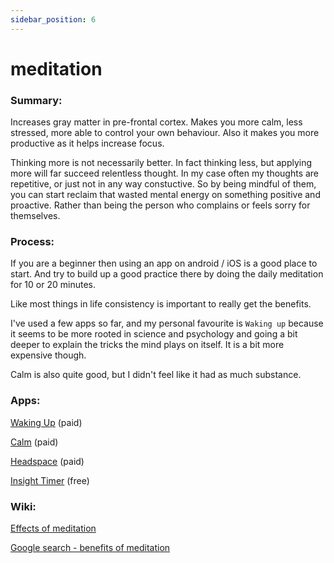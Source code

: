```yaml
---
sidebar_position: 6
---
```


# meditation

### Summary: 
Increases gray matter in pre-frontal cortex. Makes you more calm, less stressed,
more able to control your own behaviour. Also it makes you more productive as it helps increase focus.

Thinking more is not necessarily better. In fact thinking less, but applying more 
will far succeed relentless thought. In my case often my thoughts are repetitive, or just not in any way constuctive.
So by being mindful of them, you can start reclaim that wasted mental energy on something positive and proactive. Rather than
 being the person who complains or feels sorry for themselves.


### Process:

If you are a beginner then using an app on android / iOS 
is a good place to start. 
And try to build up a good practice there by doing the daily meditation for 10 or 20 minutes.

Like most things in life consistency is important to really get the benefits.

I've used a few apps so far, and my personal favourite is `Waking up` because it seems to be more rooted in science and 
psychology and going a bit deeper to explain the tricks the mind plays on itself. It is a bit more expensive though.

Calm is also quite good, but I didn't feel like it had as much substance.

### Apps:

[Waking Up](https://www.wakingup.com/) (paid)

[Calm](https://www.calm.com/) (paid)

[Headspace](https://www.headspace.com/) (paid)

[Insight Timer](https://insighttimer.com/en-gb) (free)



### Wiki:

[Effects of meditation](https://en.wikipedia.org/wiki/Effects_of_meditation)

[Google search - benefits of meditation](https://www.google.com/search?q=benefits+of+meditation)




